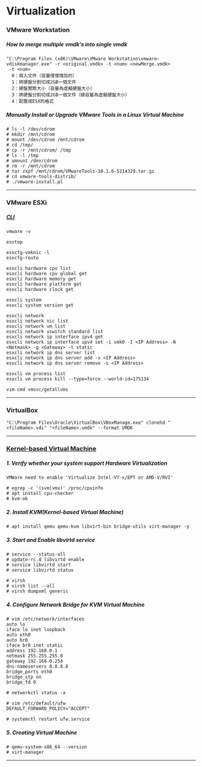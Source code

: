 ﻿Virtualization
===


### VMware Workstation
##### How to merge multiple vmdk’s into single vmdk
```
"C:\Program Files (x86)\VMware\VMware Workstation\vmware-vdiskmanager.exe" -r <original.vmdk> -t <num> <newMerge.vmdk>
 -t <num>
  0：寫入文件（容量慢慢增加的）
  1：將硬盤分割切成2GB一個文件
  2：硬盤實際大小（容量為虛擬硬盤大小）
  3：將硬盤分割切成2GB一個文件（總容量為虛擬硬盤大小）
  4：配置成ESX的格式
```
##### Manually Install or Upgrade VMware Tools in a Linux Virtual Machine
```
# ls -l /dev/cdrom
# mkdir /mnt/cdrom
# mount /dev/cdrom /mnt/cdrom
# cd /tmp/
# cp -r /mnt/cdrom/ /tmp
# ls -l /tmp
# umount /dev/cdrom
# rm -r /mnt/cdrom
# tar zxpf /mnt/cdrom/VMwareTools-10.1.6-5214329.tar.gz
# cd vmware-tools-distrib/
# ./vmware-install.pl
```

---

### VMware ESXi
##### [CLI](http://xstarcd.github.io/wiki/Cloud/VMWareCLI.html)
```
vmware -v

esxtop

esxcfg-vmknic -l
esxcfg-route

esxcli hardware cpu list
esxcli hardware cpu global get
esxcli hardware memory get
esxcli hardware platform get
esxcli hardware clock get

esxcli system
esxcli system version get

esxcli network
esxcli network nic list
esxcli network vm list
esxcli network vswitch standard list
esxcli network ip interface ipv4 get
esxcli network ip interface ipv4 set -i vmk0 -I <IP Address> -N <Netmask> -g <Gateway> -t static
esxcli network ip dns server list
esxcli network ip dns server add -s <IP Address>
esxcli network ip dns server remove -s <IP Address>

esxcli vm process list
esxcli vm process kill --type=force --world-id=175134

vim-cmd vmsvc/getallvms
```
---

### VirtualBox
```
"C:\Program Files\Oracle\VirtualBox\VBoxManage.exe" clonehd "<fileName>.vdi" "<fileName>.vmdk" --format VMDK
```
---

### [Kernel-based Virtual Machine](https://zh.wikipedia.org/wiki/%E5%9F%BA%E4%BA%8E%E5%86%85%E6%A0%B8%E7%9A%84%E8%99%9A%E6%8B%9F%E6%9C%BA)
##### 1. Verify whether your system support Hardware Virtualization
```
VMWare need to enable 'Virtualize Intel-VT-x/EPT or AMD-V/RVI'

# egrep -c '(svm|vmx)' /proc/cpuinfo
# apt install cpu-checker
# kvm-ok
```
##### 2. Install KVM(Kernel-based Virtual Machine)
```
# apt install qemu qemu-kvm libvirt-bin bridge-utils virt-manager -y
```
##### 3. Start and Enable libvirtd service
```
# service --status-all
# update-rc.d libvirtd enable
# service libvirtd start
# service libvirtd status

# virsh
# virsh list --all
# virsh dumpxml generic
```
##### 4. Configure Network Bridge for KVM Virtual Machine
```
# vim /etc/network/interfaces
auto lo
iface lo inet loopback
auto eth0
auto br0
iface br0 inet static
address 192.168.0.1
netmask 255.255.255.0
gateway 192.168.0.254
dns-nameservers 8.8.8.8
bridge_ports eth0
bridge_stp on
bridge_fd 0

# networkctl status -a

# vim /etc/default/ufw
DEFAULT_FORWARD_POLICY="ACCEPT"

# systemctl restart ufw.service
```
##### 5. Creating Virtual Machine
```
# qemu-system-x86_64 --version
# virt-manager
```
---
